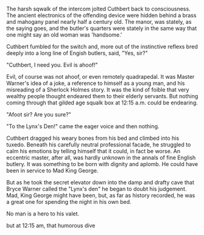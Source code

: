 The harsh sqwalk of the intercom jolted Cuthbert back to consciousness. The
ancient electronics of the offending device were hidden behind a brass and
mahogany panel nearly half a century old. The manor, was stately, as the saying
goes, and the butler's quarters were stately in the same way that one might say
an old woman was 'handsome.' 

Cuthbert fumbled for the switch and, more out of the instinctive reflexs bred
deeply into a long line of Engish butlers, said, "Yes, sir?"

"Cuthbert, I need you. Evil is ahoof!"

Evil, of course was not ahoof, or even remotely quadrapedal. It was Master
Warner's idea of a joke, a reference to himself as a young man, and his
misreading of a Sherlock Holmes story. It was the kind of foible that very
wealthy people thought endeared them to their elderly servants. But nothing
coming through that gilded age squalk box at 12:15 a.m. could be endearing. 

"Afoot sir? Are you sure?" 

"To the Lynx's Den!" came the eager voice and then nothing. 

Cuthbert dragged his weary bones from his bed and climbed into his tuxedo.
Beneath his carefully neutral professional facade, he struggled to calm his
emotions by telling himself that it could, in fact be worse. An eccentric
master, after all, was hardly unknown in the annals of fine English butlery. It
was something to be born with dignity and aplomb. He could have been in service
to Mad King George.

But as he took the secret elevator down into the damp and drafty cave that
Bryce Warner called the "Lynx's den" he began to doubt his judgement. Mad, King
George might have been, but, as far as history recorded, he was a great one for
spending the night in his own bed. 


No man is a hero to his valet. 

but at 12:15 am, that humorous dive
